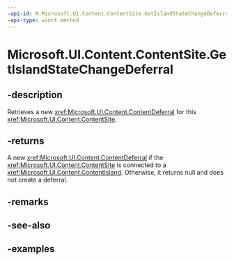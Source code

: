 ```yaml
---
-api-id: M:Microsoft.UI.Content.ContentSite.GetIslandStateChangeDeferral
-api-type: winrt method
---
```


# Microsoft.UI.Content.ContentSite.GetIslandStateChangeDeferral

<!--
public Microsoft.UI.Content.ContentDeferral GetIslandStateChangeDeferral ();
-->

## -description

Retrieves a new <xref:Microsoft.UI.Content.ContentDeferral> for this <xref:Microsoft.UI.Content.ContentSite>.

## -returns

A new <xref:Microsoft.UI.Content.ContentDeferral> if the <xref:Microsoft.UI.Content.ContentSite> is connected to a <xref:Microsoft.UI.Content.ContentIsland>. Otherwise, it returns null and does not create a deferral.

## -remarks

## -see-also

## -examples
